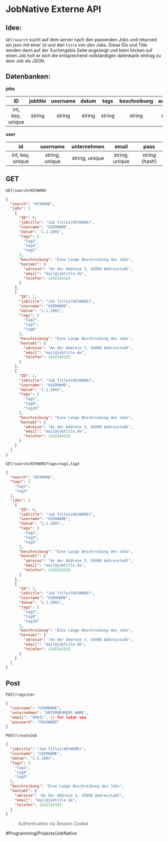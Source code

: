 # JobNative Externe API

## Idee:

`GET/search` sucht auf dem server nach den passenden Jobs und returned ein json mit einer `ID` und den `title` von den Jobs.
Diese IDs und Title werden dann auf der Suchergebis Seite angezeigt und beim klicken suf einen Job holt er eich
die entsprechend vollständigen datenbank eintrag zu dem Job als JSON.

## Datenbanken:

**jobs**

|    ID    | jobtitle | username |  datum |  tags  | beschreibung | adresse |  email | telefon | einstellungsart |
|:--------:|:--------:|:--------:|:------:|:------:|:------------:|:-------:|:------:|:-------:|:---------------:|
| int, key, unique |  string  |  string  | string | string |    string    |  string | string |  string |      string     |

**user**

|        id        |    username    |   unternehmen  |      email     |      pass     |
|:----------------:|:--------------:|:--------------:|:--------------:|:-------------:|
| int, key, unique | string, unique | string, unique | string, unique | string (hash) |

## GET
`GET/search/KEYWORD`

```json
{
  "search": "KEYWORD",
  "jobs": [
    {
      "ID": 0,
      "jobtitle": "Job Title1(KEYWORD)",
      "username": "USERNAME",
      "datum": "1.1.2001",
      "tags": [
        "tag1",
        "tag4",
        "tag5"
      ],
      "beschreibung": "Eine Lange Beschreibung des Jobs",
      "kontakt": {
        "adresse": "An der Addrese 3, 45898 Addresstadt",
        "email": "mail@jobtitle.de",
        "telefon": 1242145315
      }
    },
    {
      "ID": 1,
      "jobtitle": "Job Title2(KEYWORD)",
      "username": "USERNAME",
      "datum": "1.1.2001",
      "tags": [
        "tag2",
        "tag7",
        "tag8"
      ],
      "beschreibung": "Eine Lange Beschreibung des Jobs",
      "kontakt": {
        "adresse": "An der Addrese 3, 45898 Addresstadt",
        "email": "mail@jobtitle.de",
        "telefon": 1242145315
      }
    },
    {
      "ID": 2,
      "jobtitle": "Job Title3(KEYWORD)",
      "username": "USERNAME",
      "datum": "1.1.2001",
      "tags": [
        "tag3",
        "tag9",
        "tag10"
      ],
      "beschreibung": "Eine Lange Beschreibung des Jobs",
      "kontakt": {
        "adresse": "An der Addrese 3, 45898 Addresstadt",
        "email": "mail@jobtitle.de",
        "telefon": 1242145315
      }
    }
  ]
}
```

`GET/search/KEYWORD?tags=tag1,tag3`

```json
{
  "search": "KEYWORD",
  "tags": [
    "tag1",
    "tag3"
  ],
  "jobs": [
    {
      "ID": 0,
      "jobtitle": "Job Title1(KEYWORD)",
      "username": "USERNAME",
      "datum": "1.1.2001",
      "tags": [
        "tag1",
        "tag4",
        "tag5"
      ],
      "beschreibung": "Eine Lange Beschreibung des Jobs",
      "kontakt": {
        "adresse": "An der Addrese 3, 45898 Addresstadt",
        "email": "mail@jobtitle.de",
        "telefon": 1242145315
      }
    },
    {
      "ID": 2,
      "jobtitle": "Job Title3(KEYWORD)",
      "username": "USERNAME",
      "datum": "1.1.2001",
      "tags": [
        "tag3",
        "tag9",
        "tag10"
      ],
      "beschreibung": "Eine Lange Beschreibung des Jobs",
      "kontakt": {
        "adresse": "An der Addrese 3, 45898 Addresstadt",
        "email": "mail@jobtitle.de",
        "telefon": 1242145315
      }
    }
  ]
}
```

## Post

`POST/register`

```json
{
  "username": "USERNAME",
  "unternehmen": "UNTERNEHMENS NAME",
  "email": "EMAIL", // for later use
  "password": "PASSWORD"
}
```

`POST/createJob`

```json
{
  "jobtitle": "Job Title1(KEYWORD)",
  "username": "USERNAME",
  "datum": "1.1.2001",
  "tags": [
    "tag1",
    "tag4",
    "tag5"
  ],
  "beschreibung": "Eine Lange Beschreibung des Jobs",
  "kontakt": {
    "adresse": "An der Addrese 3, 45898 Addresstadt",
    "email": "mail@jobtitle.de",
    "telefon": 1242145315
  }
}
```

> Authentication via Session Cookie

#Programming/Projects/JobNative